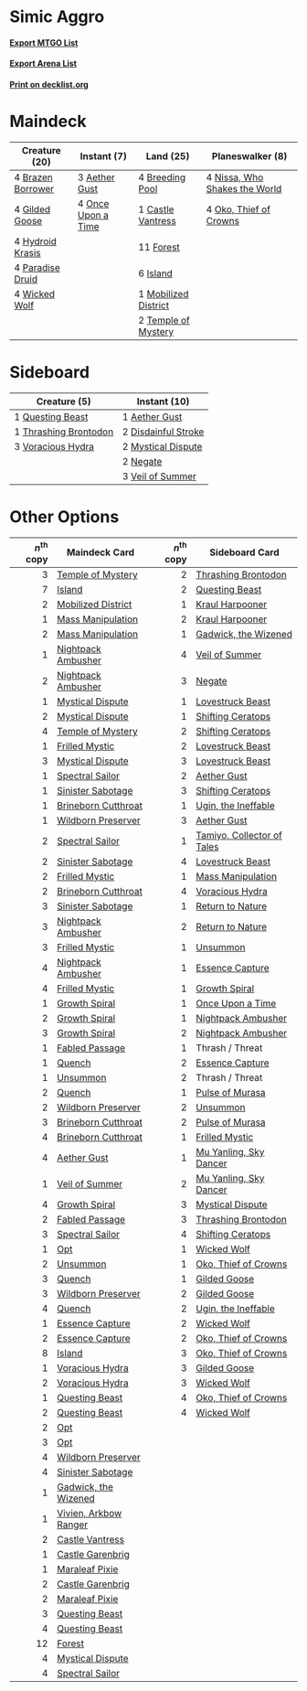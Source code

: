 # Simic Aggro

#### [Export MTGO List](../collection/Simic%20Aggro/Simic%20Aggro.txt)
#### [Export Arena List](../collection/Simic%20Aggro/Simic%20Aggro_arena.txt)
#### [Print on decklist.org](http://decklist.org/?deckmain=3%09Aether%20Gust%0A4%09Brazen%20Borrower%0A4%09Breeding%20Pool%0A1%09Castle%20Vantress%0A11%09Forest%0A4%09Gilded%20Goose%0A4%09Hydroid%20Krasis%0A6%09Island%0A1%09Mobilized%20District%0A4%09Nissa,%20Who%20Shakes%20the%20World%0A4%09Oko,%20Thief%20of%20Crowns%0A4%09Once%20Upon%20a%20Time%0A4%09Paradise%20Druid%0A2%09Temple%20of%20Mystery%0A4%09Wicked%20Wolf&deckside=1%09Aether%20Gust%0A2%09Disdainful%20Stroke%0A2%09Mystical%20Dispute%0A2%09Negate%0A1%09Questing%20Beast%0A1%09Thrashing%20Brontodon%0A3%09Veil%20of%20Summer%0A3%09Voracious%20Hydra)
# Maindeck

|                                       Creature (20)                                        |                                         Instant (7)                                         |                                           Land (25)                                           |                                            Planeswalker (8)                                            |
|--------------------------------------------------------------------------------------------|---------------------------------------------------------------------------------------------|-----------------------------------------------------------------------------------------------|--------------------------------------------------------------------------------------------------------|
|4 [Brazen Borrower](http://gatherer.wizards.com/Pages/Card/Details.aspx?multiverseid=473001)|3 [Aether Gust](http://gatherer.wizards.com/Pages/Card/Details.aspx?multiverseid=466796)     |4 [Breeding Pool](http://gatherer.wizards.com/Pages/Card/Details.aspx?multiverseid=97088)      |4 [Nissa, Who Shakes the World](http://gatherer.wizards.com/Pages/Card/Details.aspx?multiverseid=461096)|
|4 [Gilded Goose](http://gatherer.wizards.com/Pages/Card/Details.aspx?multiverseid=473122)   |4 [Once Upon a Time](http://gatherer.wizards.com/Pages/Card/Details.aspx?multiverseid=473131)|1 [Castle Vantress](http://gatherer.wizards.com/Pages/Card/Details.aspx?multiverseid=473204)   |4 [Oko, Thief of Crowns](http://gatherer.wizards.com/Pages/Card/Details.aspx?multiverseid=473159)       |
|4 [Hydroid Krasis](http://gatherer.wizards.com/Pages/Card/Details.aspx?multiverseid=457327) |                                                                                             |11 [Forest](http://gatherer.wizards.com/Pages/Card/Details.aspx?multiverseid=439860)           |                                                                                                        |
|4 [Paradise Druid](http://gatherer.wizards.com/Pages/Card/Details.aspx?multiverseid=461098) |                                                                                             |6 [Island](http://gatherer.wizards.com/Pages/Card/Details.aspx?multiverseid=439857)            |                                                                                                        |
|4 [Wicked Wolf](http://gatherer.wizards.com/Pages/Card/Details.aspx?multiverseid=473143)    |                                                                                             |1 [Mobilized District](http://gatherer.wizards.com/Pages/Card/Details.aspx?multiverseid=461176)|                                                                                                        |
|                                                                                            |                                                                                             |2 [Temple of Mystery](http://gatherer.wizards.com/Pages/Card/Details.aspx?multiverseid=373571) |                                                                                                        |


# Sideboard

|                                          Creature (5)                                          |                                         Instant (10)                                         |
|------------------------------------------------------------------------------------------------|----------------------------------------------------------------------------------------------|
|1 [Questing Beast](http://gatherer.wizards.com/Pages/Card/Details.aspx?multiverseid=473133)     |1 [Aether Gust](http://gatherer.wizards.com/Pages/Card/Details.aspx?multiverseid=466796)      |
|1 [Thrashing Brontodon](http://gatherer.wizards.com/Pages/Card/Details.aspx?multiverseid=456570)|2 [Disdainful Stroke](http://gatherer.wizards.com/Pages/Card/Details.aspx?multiverseid=420705)|
|3 [Voracious Hydra](http://gatherer.wizards.com/Pages/Card/Details.aspx?multiverseid=466954)    |2 [Mystical Dispute](http://gatherer.wizards.com/Pages/Card/Details.aspx?multiverseid=473020) |
|                                                                                                |2 [Negate](http://gatherer.wizards.com/Pages/Card/Details.aspx?multiverseid=423707)           |
|                                                                                                |3 [Veil of Summer](http://gatherer.wizards.com/Pages/Card/Details.aspx?multiverseid=466952)   |


# Other Options

|*n*<sup>th</sup> copy|                                         Maindeck Card                                          |*n*<sup>th</sup> copy|                                           Sideboard Card                                            |
|--------------------:|------------------------------------------------------------------------------------------------|--------------------:|-----------------------------------------------------------------------------------------------------|
|                    3|[Temple of Mystery](http://gatherer.wizards.com/Pages/Card/Details.aspx?multiverseid=373571)    |                    2|[Thrashing Brontodon](http://gatherer.wizards.com/Pages/Card/Details.aspx?multiverseid=456570)       |
|                    7|[Island](http://gatherer.wizards.com/Pages/Card/Details.aspx?multiverseid=439857)               |                    2|[Questing Beast](http://gatherer.wizards.com/Pages/Card/Details.aspx?multiverseid=473133)            |
|                    2|[Mobilized District](http://gatherer.wizards.com/Pages/Card/Details.aspx?multiverseid=461176)   |                    1|[Kraul Harpooner](http://gatherer.wizards.com/Pages/Card/Details.aspx?multiverseid=452886)           |
|                    1|[Mass Manipulation](http://gatherer.wizards.com/Pages/Card/Details.aspx?multiverseid=457186)    |                    2|[Kraul Harpooner](http://gatherer.wizards.com/Pages/Card/Details.aspx?multiverseid=452886)           |
|                    2|[Mass Manipulation](http://gatherer.wizards.com/Pages/Card/Details.aspx?multiverseid=457186)    |                    1|[Gadwick, the Wizened](http://gatherer.wizards.com/Pages/Card/Details.aspx?multiverseid=473010)      |
|                    1|[Nightpack Ambusher](http://gatherer.wizards.com/Pages/Card/Details.aspx?multiverseid=466939)   |                    4|[Veil of Summer](http://gatherer.wizards.com/Pages/Card/Details.aspx?multiverseid=466952)            |
|                    2|[Nightpack Ambusher](http://gatherer.wizards.com/Pages/Card/Details.aspx?multiverseid=466939)   |                    3|[Negate](http://gatherer.wizards.com/Pages/Card/Details.aspx?multiverseid=423707)                    |
|                    1|[Mystical Dispute](http://gatherer.wizards.com/Pages/Card/Details.aspx?multiverseid=473020)     |                    1|[Lovestruck Beast](http://gatherer.wizards.com/Pages/Card/Details.aspx?multiverseid=473127)          |
|                    2|[Mystical Dispute](http://gatherer.wizards.com/Pages/Card/Details.aspx?multiverseid=473020)     |                    1|[Shifting Ceratops](http://gatherer.wizards.com/Pages/Card/Details.aspx?multiverseid=466948)         |
|                    4|[Temple of Mystery](http://gatherer.wizards.com/Pages/Card/Details.aspx?multiverseid=373571)    |                    2|[Shifting Ceratops](http://gatherer.wizards.com/Pages/Card/Details.aspx?multiverseid=466948)         |
|                    1|[Frilled Mystic](http://gatherer.wizards.com/Pages/Card/Details.aspx?multiverseid=457318)       |                    2|[Lovestruck Beast](http://gatherer.wizards.com/Pages/Card/Details.aspx?multiverseid=473127)          |
|                    3|[Mystical Dispute](http://gatherer.wizards.com/Pages/Card/Details.aspx?multiverseid=473020)     |                    3|[Lovestruck Beast](http://gatherer.wizards.com/Pages/Card/Details.aspx?multiverseid=473127)          |
|                    1|[Spectral Sailor](http://gatherer.wizards.com/Pages/Card/Details.aspx?multiverseid=466830)      |                    2|[Aether Gust](http://gatherer.wizards.com/Pages/Card/Details.aspx?multiverseid=466796)               |
|                    1|[Sinister Sabotage](http://gatherer.wizards.com/Pages/Card/Details.aspx?multiverseid=452804)    |                    3|[Shifting Ceratops](http://gatherer.wizards.com/Pages/Card/Details.aspx?multiverseid=466948)         |
|                    1|[Brineborn Cutthroat](http://gatherer.wizards.com/Pages/Card/Details.aspx?multiverseid=466804)  |                    1|[Ugin, the Ineffable](http://gatherer.wizards.com/Pages/Card/Details.aspx?multiverseid=460929)       |
|                    1|[Wildborn Preserver](http://gatherer.wizards.com/Pages/Card/Details.aspx?multiverseid=473144)   |                    3|[Aether Gust](http://gatherer.wizards.com/Pages/Card/Details.aspx?multiverseid=466796)               |
|                    2|[Spectral Sailor](http://gatherer.wizards.com/Pages/Card/Details.aspx?multiverseid=466830)      |                    1|[Tamiyo, Collector of Tales](http://gatherer.wizards.com/Pages/Card/Details.aspx?multiverseid=461147)|
|                    2|[Sinister Sabotage](http://gatherer.wizards.com/Pages/Card/Details.aspx?multiverseid=452804)    |                    4|[Lovestruck Beast](http://gatherer.wizards.com/Pages/Card/Details.aspx?multiverseid=473127)          |
|                    2|[Frilled Mystic](http://gatherer.wizards.com/Pages/Card/Details.aspx?multiverseid=457318)       |                    1|[Mass Manipulation](http://gatherer.wizards.com/Pages/Card/Details.aspx?multiverseid=457186)         |
|                    2|[Brineborn Cutthroat](http://gatherer.wizards.com/Pages/Card/Details.aspx?multiverseid=466804)  |                    4|[Voracious Hydra](http://gatherer.wizards.com/Pages/Card/Details.aspx?multiverseid=466954)           |
|                    3|[Sinister Sabotage](http://gatherer.wizards.com/Pages/Card/Details.aspx?multiverseid=452804)    |                    1|[Return to Nature](http://gatherer.wizards.com/Pages/Card/Details.aspx?multiverseid=461102)          |
|                    3|[Nightpack Ambusher](http://gatherer.wizards.com/Pages/Card/Details.aspx?multiverseid=466939)   |                    2|[Return to Nature](http://gatherer.wizards.com/Pages/Card/Details.aspx?multiverseid=461102)          |
|                    3|[Frilled Mystic](http://gatherer.wizards.com/Pages/Card/Details.aspx?multiverseid=457318)       |                    1|[Unsummon](http://gatherer.wizards.com/Pages/Card/Details.aspx?multiverseid=136218)                  |
|                    4|[Nightpack Ambusher](http://gatherer.wizards.com/Pages/Card/Details.aspx?multiverseid=466939)   |                    1|[Essence Capture](http://gatherer.wizards.com/Pages/Card/Details.aspx?multiverseid=457181)           |
|                    4|[Frilled Mystic](http://gatherer.wizards.com/Pages/Card/Details.aspx?multiverseid=457318)       |                    1|[Growth Spiral](http://gatherer.wizards.com/Pages/Card/Details.aspx?multiverseid=457322)             |
|                    1|[Growth Spiral](http://gatherer.wizards.com/Pages/Card/Details.aspx?multiverseid=457322)        |                    1|[Once Upon a Time](http://gatherer.wizards.com/Pages/Card/Details.aspx?multiverseid=473131)          |
|                    2|[Growth Spiral](http://gatherer.wizards.com/Pages/Card/Details.aspx?multiverseid=457322)        |                    1|[Nightpack Ambusher](http://gatherer.wizards.com/Pages/Card/Details.aspx?multiverseid=466939)        |
|                    3|[Growth Spiral](http://gatherer.wizards.com/Pages/Card/Details.aspx?multiverseid=457322)        |                    2|[Nightpack Ambusher](http://gatherer.wizards.com/Pages/Card/Details.aspx?multiverseid=466939)        |
|                    1|[Fabled Passage](http://gatherer.wizards.com/Pages/Card/Details.aspx?multiverseid=473206)       |                    1|Thrash / Threat                                                                                      |
|                    1|[Quench](http://gatherer.wizards.com/Pages/Card/Details.aspx?multiverseid=457192)               |                    2|[Essence Capture](http://gatherer.wizards.com/Pages/Card/Details.aspx?multiverseid=457181)           |
|                    1|[Unsummon](http://gatherer.wizards.com/Pages/Card/Details.aspx?multiverseid=136218)             |                    2|Thrash / Threat                                                                                      |
|                    2|[Quench](http://gatherer.wizards.com/Pages/Card/Details.aspx?multiverseid=457192)               |                    1|[Pulse of Murasa](http://gatherer.wizards.com/Pages/Card/Details.aspx?multiverseid=446177)           |
|                    2|[Wildborn Preserver](http://gatherer.wizards.com/Pages/Card/Details.aspx?multiverseid=473144)   |                    2|[Unsummon](http://gatherer.wizards.com/Pages/Card/Details.aspx?multiverseid=136218)                  |
|                    3|[Brineborn Cutthroat](http://gatherer.wizards.com/Pages/Card/Details.aspx?multiverseid=466804)  |                    2|[Pulse of Murasa](http://gatherer.wizards.com/Pages/Card/Details.aspx?multiverseid=446177)           |
|                    4|[Brineborn Cutthroat](http://gatherer.wizards.com/Pages/Card/Details.aspx?multiverseid=466804)  |                    1|[Frilled Mystic](http://gatherer.wizards.com/Pages/Card/Details.aspx?multiverseid=457318)            |
|                    4|[Aether Gust](http://gatherer.wizards.com/Pages/Card/Details.aspx?multiverseid=466796)          |                    1|[Mu Yanling, Sky Dancer](http://gatherer.wizards.com/Pages/Card/Details.aspx?multiverseid=466822)    |
|                    1|[Veil of Summer](http://gatherer.wizards.com/Pages/Card/Details.aspx?multiverseid=466952)       |                    2|[Mu Yanling, Sky Dancer](http://gatherer.wizards.com/Pages/Card/Details.aspx?multiverseid=466822)    |
|                    4|[Growth Spiral](http://gatherer.wizards.com/Pages/Card/Details.aspx?multiverseid=457322)        |                    3|[Mystical Dispute](http://gatherer.wizards.com/Pages/Card/Details.aspx?multiverseid=473020)          |
|                    2|[Fabled Passage](http://gatherer.wizards.com/Pages/Card/Details.aspx?multiverseid=473206)       |                    3|[Thrashing Brontodon](http://gatherer.wizards.com/Pages/Card/Details.aspx?multiverseid=456570)       |
|                    3|[Spectral Sailor](http://gatherer.wizards.com/Pages/Card/Details.aspx?multiverseid=466830)      |                    4|[Shifting Ceratops](http://gatherer.wizards.com/Pages/Card/Details.aspx?multiverseid=466948)         |
|                    1|[Opt](http://gatherer.wizards.com/Pages/Card/Details.aspx?multiverseid=442948)                  |                    1|[Wicked Wolf](http://gatherer.wizards.com/Pages/Card/Details.aspx?multiverseid=473143)               |
|                    2|[Unsummon](http://gatherer.wizards.com/Pages/Card/Details.aspx?multiverseid=136218)             |                    1|[Oko, Thief of Crowns](http://gatherer.wizards.com/Pages/Card/Details.aspx?multiverseid=473159)      |
|                    3|[Quench](http://gatherer.wizards.com/Pages/Card/Details.aspx?multiverseid=457192)               |                    1|[Gilded Goose](http://gatherer.wizards.com/Pages/Card/Details.aspx?multiverseid=473122)              |
|                    3|[Wildborn Preserver](http://gatherer.wizards.com/Pages/Card/Details.aspx?multiverseid=473144)   |                    2|[Gilded Goose](http://gatherer.wizards.com/Pages/Card/Details.aspx?multiverseid=473122)              |
|                    4|[Quench](http://gatherer.wizards.com/Pages/Card/Details.aspx?multiverseid=457192)               |                    2|[Ugin, the Ineffable](http://gatherer.wizards.com/Pages/Card/Details.aspx?multiverseid=460929)       |
|                    1|[Essence Capture](http://gatherer.wizards.com/Pages/Card/Details.aspx?multiverseid=457181)      |                    2|[Wicked Wolf](http://gatherer.wizards.com/Pages/Card/Details.aspx?multiverseid=473143)               |
|                    2|[Essence Capture](http://gatherer.wizards.com/Pages/Card/Details.aspx?multiverseid=457181)      |                    2|[Oko, Thief of Crowns](http://gatherer.wizards.com/Pages/Card/Details.aspx?multiverseid=473159)      |
|                    8|[Island](http://gatherer.wizards.com/Pages/Card/Details.aspx?multiverseid=439857)               |                    3|[Oko, Thief of Crowns](http://gatherer.wizards.com/Pages/Card/Details.aspx?multiverseid=473159)      |
|                    1|[Voracious Hydra](http://gatherer.wizards.com/Pages/Card/Details.aspx?multiverseid=466954)      |                    3|[Gilded Goose](http://gatherer.wizards.com/Pages/Card/Details.aspx?multiverseid=473122)              |
|                    2|[Voracious Hydra](http://gatherer.wizards.com/Pages/Card/Details.aspx?multiverseid=466954)      |                    3|[Wicked Wolf](http://gatherer.wizards.com/Pages/Card/Details.aspx?multiverseid=473143)               |
|                    1|[Questing Beast](http://gatherer.wizards.com/Pages/Card/Details.aspx?multiverseid=473133)       |                    4|[Oko, Thief of Crowns](http://gatherer.wizards.com/Pages/Card/Details.aspx?multiverseid=473159)      |
|                    2|[Questing Beast](http://gatherer.wizards.com/Pages/Card/Details.aspx?multiverseid=473133)       |                    4|[Wicked Wolf](http://gatherer.wizards.com/Pages/Card/Details.aspx?multiverseid=473143)               |
|                    2|[Opt](http://gatherer.wizards.com/Pages/Card/Details.aspx?multiverseid=442948)                  |                     |                                                                                                     |
|                    3|[Opt](http://gatherer.wizards.com/Pages/Card/Details.aspx?multiverseid=442948)                  |                     |                                                                                                     |
|                    4|[Wildborn Preserver](http://gatherer.wizards.com/Pages/Card/Details.aspx?multiverseid=473144)   |                     |                                                                                                     |
|                    4|[Sinister Sabotage](http://gatherer.wizards.com/Pages/Card/Details.aspx?multiverseid=452804)    |                     |                                                                                                     |
|                    1|[Gadwick, the Wizened](http://gatherer.wizards.com/Pages/Card/Details.aspx?multiverseid=473010) |                     |                                                                                                     |
|                    1|[Vivien, Arkbow Ranger](http://gatherer.wizards.com/Pages/Card/Details.aspx?multiverseid=466953)|                     |                                                                                                     |
|                    2|[Castle Vantress](http://gatherer.wizards.com/Pages/Card/Details.aspx?multiverseid=473204)      |                     |                                                                                                     |
|                    1|[Castle Garenbrig](http://gatherer.wizards.com/Pages/Card/Details.aspx?multiverseid=473202)     |                     |                                                                                                     |
|                    1|[Maraleaf Pixie](http://gatherer.wizards.com/Pages/Card/Details.aspx?multiverseid=473158)       |                     |                                                                                                     |
|                    2|[Castle Garenbrig](http://gatherer.wizards.com/Pages/Card/Details.aspx?multiverseid=473202)     |                     |                                                                                                     |
|                    2|[Maraleaf Pixie](http://gatherer.wizards.com/Pages/Card/Details.aspx?multiverseid=473158)       |                     |                                                                                                     |
|                    3|[Questing Beast](http://gatherer.wizards.com/Pages/Card/Details.aspx?multiverseid=473133)       |                     |                                                                                                     |
|                    4|[Questing Beast](http://gatherer.wizards.com/Pages/Card/Details.aspx?multiverseid=473133)       |                     |                                                                                                     |
|                   12|[Forest](http://gatherer.wizards.com/Pages/Card/Details.aspx?multiverseid=439860)               |                     |                                                                                                     |
|                    4|[Mystical Dispute](http://gatherer.wizards.com/Pages/Card/Details.aspx?multiverseid=473020)     |                     |                                                                                                     |
|                    4|[Spectral Sailor](http://gatherer.wizards.com/Pages/Card/Details.aspx?multiverseid=466830)      |                     |                                                                                                     |

